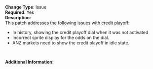 **Change Type**: Issue</br>
**Required**: Yes</br>
**Description**: </br>
This patch addresses the following issues with credit playoff:
* In history, showing the credit playoff dial when it was not activated
* Incorrect sprite display for the odds on the dial.
* ANZ markets need to show the credit playoff in idle state.
</br>

**Additional Information:**
</br>
